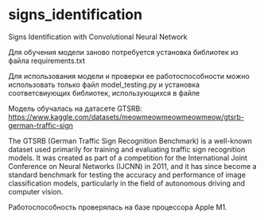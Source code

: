 # signs_identification
Signs Identification with Convolutional Neural Network

Для обучения модели заново потребуется установка библиотек из файла requirements.txt

Для использования модели и проверки ее работоспособности можно использовать только файл model_testing.py и установка соответсвиующих библиотек, использующихся в файле

Модель обучалась на датасете GTSRB: https://www.kaggle.com/datasets/meowmeowmeowmeowmeow/gtsrb-german-traffic-sign

The GTSRB (German Traffic Sign Recognition Benchmark) is a well-known dataset used primarily for training and evaluating traffic sign recognition models. It was created as part of a competition for the International Joint Conference on Neural Networks (IJCNN) in 2011, and it has since become a standard benchmark for testing the accuracy and performance of image classification models, particularly in the field of autonomous driving and computer vision.

Работоспособность проверялась на базе процессора Apple M1.